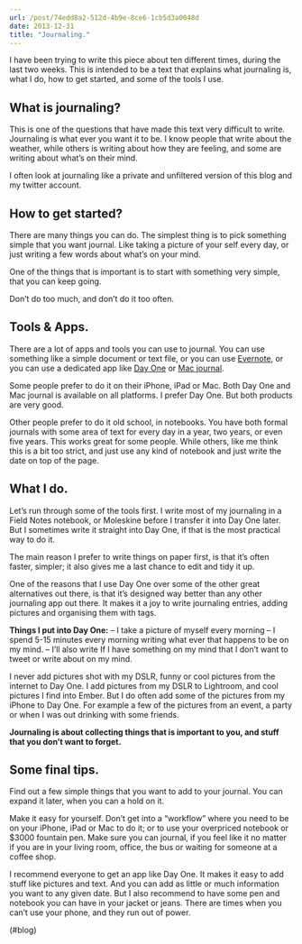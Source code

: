 ```yaml
---
url: /post/74edd8a2-512d-4b9e-8ce6-1cb5d3a0048d
date: 2013-12-31
title: "Journaling."
---
```


I have been trying to write this piece about ten different times, during the last two weeks. This is intended to be a text that explains what journaling is, what I do, how to get started, and some of the tools I use.



## What is journaling?



This is one of the questions that have made this text very difficult to write. Journaling is what ever you want it to be. I know people that write about the weather, while others is writing about how they are feeling, and some are writing about what&#8217;s on their mind.



I often look at journaling like a private and unfiltered version of this blog and my twitter account.



## How to get started?



There are many things you can do. The simplest thing is to pick something simple that you want journal. Like taking a picture of your self every day, or just writing a few words about what&#8217;s on your mind.



One of the things that is important is to start with something very simple, that you can keep going.



Don&#8217;t do too much, and don&#8217;t do it too often.



## Tools & Apps.



There are a lot of apps and tools you can use to journal. You can use something like a simple document or text file, or you can use [Evernote][1], or you can use a dedicated app like [Day One][2] or [Mac journal][3].



Some people prefer to do it on their iPhone, iPad or Mac. Both Day One and Mac journal is available on all platforms. I prefer Day One. But both products are very good.



Other people prefer to do it old school, in notebooks. You have both formal journals with some area of text for every day in a year, two years, or even five years. This works great for some people. While others, like me think this is a bit too strict, and just use any kind of notebook and just write the date on top of the page.



## What I do.



Let&#8217;s run through some of the tools first. I write most of my journaling in a Field Notes notebook, or Moleskine before I transfer it into Day One later. But I sometimes write it straight into Day One, if that is the most practical way to do it.



The main reason I prefer to write things on paper first, is that it&#8217;s often faster, simpler; it also gives me a last chance to edit and tidy it up.



One of the reasons that I use Day One over some of the other great alternatives out there, is that it&#8217;s designed way better than any other journaling app out there. It makes it a joy to write journaling entries, adding pictures and organising them with tags.



**Things I put into Day One:** &#8211; I take a picture of myself every morning &#8211; I spend 5-15 minutes every morning writing what ever that happens to be on my mind. &#8211; I&#8217;ll also write If I have something on my mind that I don&#8217;t want to tweet or write about on my mind.



I never add pictures shot with my DSLR, funny or cool pictures from the internet to Day One. I add pictures from my DSLR to Lightroom, and cool pictures I find into Ember. But I do often add some of the pictures from my iPhone to Day One. For example a few of the pictures from an event, a party or when I was out drinking with some friends.



**Journaling is about collecting things that is important to you, and stuff that you don&#8217;t want to forget.**



## Some final tips.



Find out a few simple things that you want to add to your journal. You can expand it later, when you can a hold on it.



Make it easy for yourself. Don&#8217;t get into a &#8220;workflow&#8221; where you need to be on your iPhone, iPad or Mac to do it; or to use your overpriced notebook or $3000 fountain pen. Make sure you can journal, if you feel like it no matter if you are in your living room, office, the bus or waiting for someone at a coffee shop.



I recommend everyone to get an app like Day One. It makes it easy to add stuff like pictures and text. And you can add as little or much information you want to any given date. But I also recommend to have some pen and notebook you can have in your jacket or jeans. There are times when you can&#8217;t use your phone, and they run out of power.



(#blog)



 [1]: http://evernote.com

 [2]: http://dayoneapp.com

 [3]: https://www.marinersoftware.com/products/macjournal/